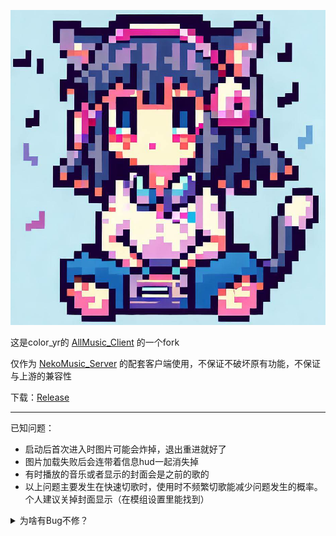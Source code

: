![Logo](./src/main/resources/assets/nekomusic_cli/icon.png)

这是color_yr的 [AllMusic_Client](https://github.com/Coloryr/AllMusic_Client) 的一个fork

仅作为 [NekoMusic_Server](https://github.com/lolicode-org/NekoMusic_Server) 的配套客户端使用，不保证不破坏原有功能，不保证与上游的兼容性

下载：[Release](https://github.com/KoishiMoe/NekoMusic_Cli/releases)

----------------------------------

已知问题：
* 启动后首次进入时图片可能会炸掉，退出重进就好了
* 图片加载失败后会连带着信息hud一起消失掉
* 有时播放的音乐或者显示的封面会是之前的歌的
* 以上问题主要发生在快速切歌时，使用时不频繁切歌能减少问题发生的概率。个人建议关掉封面显示（在模组设置里能找到）

<details>
<summary>为啥有Bug不修？</summary>
<p></p>
一没注释二没javadoc三没提交记录，拿头修……
<p></p>
总而言之这项目的源码我看着头晕，做的修改也都是打补丁，现在这些问题我也不知道是原来就有只是原作者没发现或者不想修，还是我乱改改出来的……反正勉强能用，先凑合……吧？
<p></p>
以后有时间的话会考虑从头重做一个，大概
</details>

